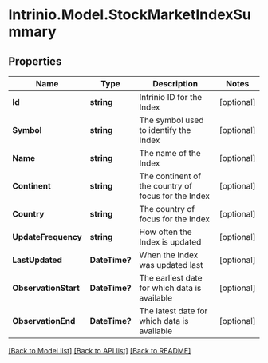 # Intrinio.Model.StockMarketIndexSummary
## Properties

Name | Type | Description | Notes
------------ | ------------- | ------------- | -------------
**Id** | **string** | Intrinio ID for the Index | [optional] 
**Symbol** | **string** | The symbol used to identify the Index | [optional] 
**Name** | **string** | The name of the Index | [optional] 
**Continent** | **string** | The continent of the country of focus for the Index | [optional] 
**Country** | **string** | The country of focus for the Index | [optional] 
**UpdateFrequency** | **string** | How often the Index is updated | [optional] 
**LastUpdated** | **DateTime?** | When the Index was updated last | [optional] 
**ObservationStart** | **DateTime?** | The earliest date for which data is available | [optional] 
**ObservationEnd** | **DateTime?** | The latest date for which data is available | [optional] 

[[Back to Model list]](../README.md#documentation-for-models) [[Back to API list]](../README.md#documentation-for-api-endpoints) [[Back to README]](../README.md)

